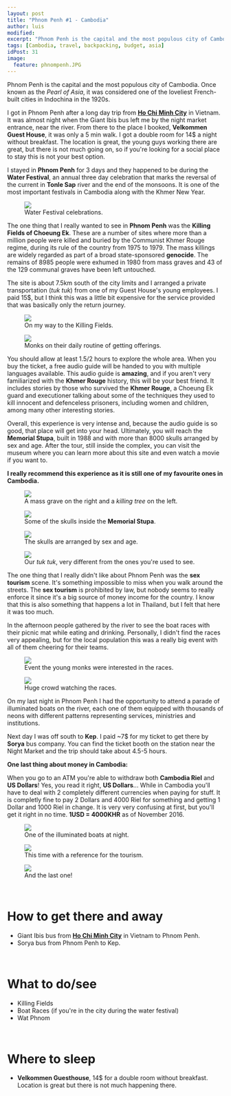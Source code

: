 ```yaml
---
layout: post
title: "Phnom Penh #1 - Cambodia"
author: luis
modified:
excerpt: "Phnom Penh is the capital and the most populous city of Cambodia. Once known as the Pearl of Asia, it was considered one of the loveliest French-built cities in Indochina in the 1920s."
tags: [Cambodia, travel, backpacking, budget, asia]
idPost: 31
image:
  feature: phnompenh.JPG
---
```


Phnom Penh is the capital and the most populous city of Cambodia. Once known as the <i>Pearl of Asia</i>, it was considered one of the loveliest French-built cities in Indochina in the 1920s.

I got in Phnom Penh after a long day trip from <b><a href="{{site.url}}/HCMC" target="_blank">Ho Chi Minh City</a></b> in Vietnam. It was almost night when the Giant Ibis bus left me by the night market entrance, near the river. From there to the place I booked, <b>Velkommen Guest House</b>, it was only a 5 min walk. I got a double room for 14$ a night without breakfast. The location is great, the young guys working there are great, but there is not much going on, so if you're looking for a social place to stay this is not your best option.

I stayed in <b>Phnom Penh</b> for 3 days and they happened to be during the <b>Water Festival</b>, an annual three day celebration that marks the reversal of the current in <b>Tonle Sap</b> river and the end of the monsoons. It is one of the most important festivals in Cambodia along with the Khmer New Year.

<figure>
	<a href="../images/cambodia/phnompenh/phnompenh1.JPG"><img src="../images/cambodia/phnompenh/phnompenh1.JPG"></a>
	<figcaption>Water Festival celebrations.</figcaption>
</figure>

The one thing that I really wanted to see in <b>Phnom Penh</b> was the <b>Killing Fields of Choeung Ek</b>. These are a number of sites where more than a million people were killed and buried by the Communist Khmer Rouge regime, during its rule of the country from 1975 to 1979. The mass killings are widely regarded as part of a broad state-sponsored <b>genocide</b>. The remains of 8985 people were exhumed in 1980 from mass graves and 43 of the 129 communal graves have been left untouched.

The site is about 7.5km south of the city limits and I arranged a private transportation (<i>tuk tuk</i>) from one of my Guest House's young employees. I paid 15$, but I think this was a little bit expensive for the service provided that was basically only the return journey.

<figure>
	<a href="../images/cambodia/phnompenh/phnompenh2.JPG"><img src="../images/cambodia/phnompenh/phnompenh2.JPG"></a>
	<figcaption>On my way to the Killing Fields.</figcaption>
</figure>

<figure>
	<a href="../images/cambodia/phnompenh/phnompenh3.JPG"><img src="../images/cambodia/phnompenh/phnompenh3.JPG"></a>
	<figcaption>Monks on their daily routine of getting offerings.</figcaption>
</figure>

You should allow at least 1.5/2 hours to explore the whole area. When you buy the ticket, a free audio guide will be handed to you with multiple languages available. This audio guide is <b>amazing</b>, and if you aren't very familiarized with the <b>Khmer Rouge</b> history, this will be your best friend. It includes stories by those who survived the <b>Khmer Rouge</b>, a Choeung Ek guard and executioner talking about some of the techniques they used to kill innocent and defenceless prisoners, including women and children, among many other interesting stories.

Overall, this experience is very intense and, because the audio guide is so good, that place will get into your head. Ultimately, you will reach the <b>Memorial Stupa</b>, built in 1988 and with more than 8000 skulls arranged by sex and age. After the tour, still inside the complex, you can visit the museum where you can learn more about this site and even watch a movie if you want to.

<b><highlight><middle>I really recommend this experience as it is still one of my favourite ones in Cambodia.</middle></highlight></b>

<figure>
	<a href="../images/cambodia/phnompenh/phnompenh4.JPG"><img src="../images/cambodia/phnompenh/phnompenh4.JPG"></a>
	<figcaption>A mass grave on the right and a <i>killing tree</i> on the left.</figcaption>
</figure>

<figure>
	<a href="../images/cambodia/phnompenh/phnompenh5.JPG"><img src="../images/cambodia/phnompenh/phnompenh5.JPG"></a>
	<figcaption>Some of the skulls inside the <b>Memorial Stupa</b>.</figcaption>
</figure>

<figure>
	<a href="../images/cambodia/phnompenh/phnompenh6.JPG"><img src="../images/cambodia/phnompenh/phnompenh6.JPG"></a>
	<figcaption>The skulls are arranged by sex and age.</figcaption>
</figure>

<figure>
	<a href="../images/cambodia/phnompenh/phnompenh7.JPG"><img src="../images/cambodia/phnompenh/phnompenh7.JPG"></a>
	<figcaption>Our <i>tuk tuk</i>, very different from the ones you're used to see.</figcaption>
</figure>

The one thing that I really didn't like about Phnom Penh was the <b>sex tourism</b> scene. It's something impossible to miss when you walk around the streets. The <b>sex tourism</b> is prohibited by law, but nobody seems to really enforce it since it's a big source of money income for the country. I know that this is also something that happens a lot in Thailand, but I felt that here it was too much.

In the afternoon people gathered by the river to see the boat races with their picnic mat while eating and drinking. Personally, I didn't find the races very appealing, but for the local population this was a really big event with all of them cheering for their teams.

<figure>
	<a href="../images/cambodia/phnompenh/phnompenh8.JPG"><img src="../images/cambodia/phnompenh/phnompenh8.JPG"></a>
	<figcaption>Event the young monks were interested in the races.</figcaption>
</figure>

<figure>
	<a href="../images/cambodia/phnompenh/phnompenh9.JPG"><img src="../images/cambodia/phnompenh/phnompenh9.JPG"></a>
	<figcaption>Huge crowd watching the races.</figcaption>
</figure>

On my last night in Phnom Penh I had the opportunity to attend a parade of illuminated boats on the river, each one of them equipped with thousands of neons with different patterns representing services, ministries and institutions.

Next day I was off south to <b>Kep</b>. I paid ~7$ for my ticket to get there by <b>Sorya</b> bus company. You can find the ticket booth on the station near the Night Market and the trip should take about 4.5-5 hours.

<b><highlight><middle>One last thing about money in Cambodia:</middle></highlight></b>

When you go to an ATM you're able to withdraw both <b>Cambodia Riel</b> and <b>US Dollars</b>! Yes, you read it right, <b>US Dollars</b>... While in Cambodia you'll have to deal with 2 completely different currencies when paying for stuff. It is completly fine to pay 2 Dollars and 4000 Riel for something and getting 1 Dollar and 1000 Riel in change. It is very very confusing at first, but you'll get it right in no time. <b>1USD = 4000KHR</b> as of November 2016.

<figure>
	<a href="../images/cambodia/phnompenh/phnompenh10.JPG"><img src="../images/cambodia/phnompenh/phnompenh10.JPG"></a>
	<figcaption>One of the illuminated boats at night.</figcaption>
</figure>

<figure>
	<a href="../images/cambodia/phnompenh/phnompenh11.JPG"><img src="../images/cambodia/phnompenh/phnompenh11.JPG"></a>
	<figcaption>This time with a reference for the tourism.</figcaption>
</figure>

<figure>
	<a href="../images/cambodia/phnompenh/phnompenh12.JPG"><img src="../images/cambodia/phnompenh/phnompenh12.JPG"></a>
	<figcaption>And the last one!</figcaption>
</figure>


<br>
<h1>How to get there and away</h1>
<ul>
<li>Giant Ibis bus from <b><a href="{{site.url}}/HCMC" target="_blank">Ho Chi Minh City</a></b> in Vietnam to Phnom Penh.</li>
<li>Sorya bus from Phnom Penh to Kep.</li>
</ul>

<br>
<h1>What to do/see</h1>
<ul>
<li>Killing Fields</li>
<li>Boat Races (if you're in the city during the water festival)</li>
<li>Wat Phnom</li>
</ul>

<br>
<h1>Where to sleep</h1>
<ul>
<li><b>Velkommen Guesthouse</b>, 14$ for a double room without breakfast. Location is great but there is not much happening there.</li>
</ul>